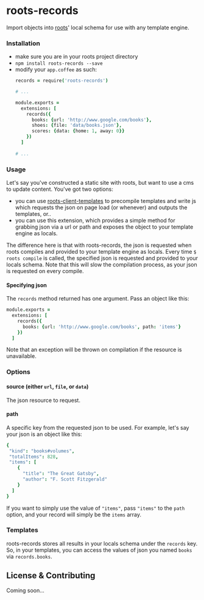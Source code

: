 roots-records
=============

Import objects into [roots](http://www.github.com/jenius/roots)' local schema for use with any template engine.

### Installation
- make sure you are in your roots project directory
- `npm install roots-records --save`
- modify your `app.coffee` as such:
  ```coffee
  records = require('roots-records')
  
  # ...

  module.exports =
    extensions: [
      records({
        books: {url: 'http://www.google.com/books'}, 
        shoes: {file: 'data/books.json'},
        scores: {data: {home: 1, away: 0}}
      })
    ]
    
  # ...
  ```

### Usage

Let's say you've constructed a static site with roots, but want to use a cms to update content. You've got two options:

- you can use [roots-client-templates](https://github.com/carrot/roots-client-templates) to precompile templates and write js which requests the json on page load (or whenever) and outputs the templates, or..
- you can use this extension, which provides a simple method for grabbing json via a url or path and exposes the object to your template engine as locals. 

The difference here is that with roots-records, the json is requested when roots compiles and provided to your template engine as locals.  Every time `$ roots compile` is called, the specified json is requested and provided to your locals schema.  Note that this will slow the compilation process, as your json is requested on every compile. 

#### Specifying json

The `records` method returned has one argument.  Pass an object like this:

```coffee
module.exports =
  extensions: [
    records({
      books: {url: 'http://www.google.com/books', path: 'items'}
    })
  ]
```

Note that an exception will be thrown on compilation if the resource is unavailable.

### Options

#### source (either `url`, `file`, or `data`) 
The json resource to request.

#### path
A specific key from the requested json to be used.  For example, let's say your json is an object like this:

```coffee
{
 "kind": "books#volumes",
 "totalItems": 828,
 "items": [
    {
      "title": "The Great Gatsby",
      "author": "F. Scott Fitzgerald"
    }
  ]
}
```

If you want to simply use the value of `"items"`, pass `"items"` to the `path` option, and your record will simply be the `items` array.

### Templates

roots-records stores all results in your locals schema under the `records` key.  So, in your templates, you can access the values of json you named `books` via `records.books`.

## License & Contributing

Coming soon...
